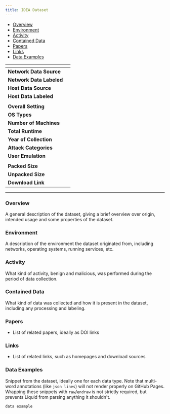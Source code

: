 ```yaml
---
title: IDEA Dataset
---
```


- [Overview](#overview)
- [Environment](#environment)
- [Activity](#activity)
- [Contained Data](#contained-data)
- [Papers](#papers)
- [Links](#links)
- [Data Examples](#data-examples)

| <!-- -->                 | <!-- --> |
| ------------------------ | -------- |
| **Network Data Source**  |          |
| **Network Data Labeled** |          |
| **Host Data Source**     |          |
| **Host Data Labeled**    |          |
|                          |          |
| **Overall Setting**      |          |
| **OS Types**             |          |
| **Number of Machines**   |          |
| **Total Runtime**        |          |
| **Year of Collection**   |          |
| **Attack Categories**    |          |
| **User Emulation**       |          |
|                          |          |
| **Packed Size**          |          |
| **Unpacked Size**        |          |
| **Download Link**        |          |

***

### Overview
A general description of the dataset, giving a brief overview over origin, intended usage and some properties of the dataset.

### Environment
A description of the environment the dataset originated from, including networks, operating systems, running services, etc.

### Activity
What kind of activity, benign and malicious, was performed during the period of data collection.

### Contained Data
What kind of data was collected and how it is present in the dataset, including any processing and labeling.

### Papers
- List of related papers, ideally as DOI links

### Links
- List of related links, such as homepages and download sources

### Data Examples
Snippet from the dataset, ideally one for each data type.
Note that multi-word annotations (like `json lines`) will not render properly on GitHub Pages.
Wrapping these snippets with `raw`/`endraw` is not strictly required, but prevents Liquid from parsing anything it shouldn't.

<!--  {% raw %} -->
```
data example
```
<!--  {% endraw %} -->